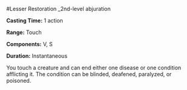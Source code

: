 #Lesser Restoration
_2nd-level abjuration

__Casting Time:__ 1 action

__Range:__ Touch

__Components:__ V, S

__Duration:__ Instantaneous


You touch a creature and can end either one disease or one condition afflicting it. 
The condition can be blinded, deafened, paralyzed, or poisoned.
